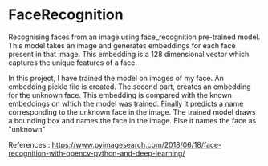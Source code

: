 # FaceRecognition

Recognising faces from an image using face_recognition pre-trained model.  This model takes an image and generates embeddings for each face present in that image. 
This embedding is a 128 dimensional vector which captures the unique features of a face.

In this project, I have trained the model on images of my face. An embedding pickle file is created. The second part, creates an embedding for the unknown face. This embedding is compared with the known embeddings on which the model was trained. Finally it predicts a name corresponding to the unknown face in the image. The trained model draws a bounding box and names the face in the image. Else it names the face as "unknown"

References : https://www.pyimagesearch.com/2018/06/18/face-recognition-with-opencv-python-and-deep-learning/

